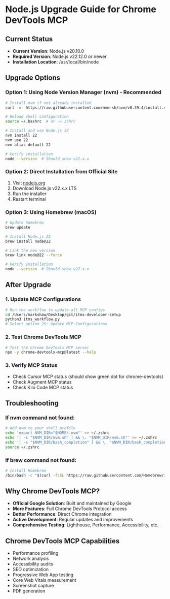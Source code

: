 # Node.js Upgrade Guide for Chrome DevTools MCP

## Current Status
- **Current Version**: Node.js v20.10.0
- **Required Version**: Node.js v22.12.0 or newer
- **Installation Location**: /usr/local/bin/node

## Upgrade Options

### Option 1: Using Node Version Manager (nvm) - Recommended
```bash
# Install nvm if not already installed
curl -o- https://raw.githubusercontent.com/nvm-sh/nvm/v0.39.4/install.sh | bash

# Reload shell configuration
source ~/.bashrc  # or ~/.zshrc

# Install and use Node.js 22
nvm install 22
nvm use 22
nvm alias default 22

# Verify installation
node --version  # Should show v22.x.x
```

### Option 2: Direct Installation from Official Site
1. Visit [nodejs.org](https://nodejs.org/)
2. Download Node.js v22.x.x LTS
3. Run the installer
4. Restart terminal

### Option 3: Using Homebrew (macOS)
```bash
# Update homebrew
brew update

# Install Node.js 22
brew install node@22

# Link the new version
brew link node@22 --force

# Verify installation
node --version  # Should show v22.x.x
```

## After Upgrade

### 1. Update MCP Configurations
```bash
# Run the workflow to update all MCP configs
cd /Users/markshaw/Desktop/git/itms-developer-setup
python3 itms_workflow.py
# Select option 25: Update MCP Configurations
```

### 2. Test Chrome DevTools MCP
```bash
# Test the Chrome DevTools MCP server
npx -y chrome-devtools-mcp@latest --help
```

### 3. Verify MCP Status
- Check Cursor MCP status (should show green dot for chrome-devtools)
- Check Augment MCP status
- Check Kilo Code MCP status

## Troubleshooting

### If nvm command not found:
```bash
# Add nvm to your shell profile
echo 'export NVM_DIR="$HOME/.nvm"' >> ~/.zshrc
echo '[ -s "$NVM_DIR/nvm.sh" ] && \. "$NVM_DIR/nvm.sh"' >> ~/.zshrc
echo '[ -s "$NVM_DIR/bash_completion" ] && \. "$NVM_DIR/bash_completion"' >> ~/.zshrc
source ~/.zshrc
```

### If brew command not found:
```bash
# Install Homebrew
/bin/bash -c "$(curl -fsSL https://raw.githubusercontent.com/Homebrew/install/HEAD/install.sh)"
```

## Why Chrome DevTools MCP?
- **Official Google Solution**: Built and maintained by Google
- **More Features**: Full Chrome DevTools Protocol access
- **Better Performance**: Direct Chrome integration
- **Active Development**: Regular updates and improvements
- **Comprehensive Testing**: Lighthouse, Performance, Accessibility, etc.

## Chrome DevTools MCP Capabilities
- Performance profiling
- Network analysis
- Accessibility audits
- SEO optimization
- Progressive Web App testing
- Core Web Vitals measurement
- Screenshot capture
- PDF generation